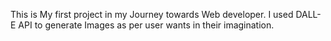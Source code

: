 This is My first project in my Journey towards Web developer. I used DALL-E API to generate Images as per user wants in their imagination.

